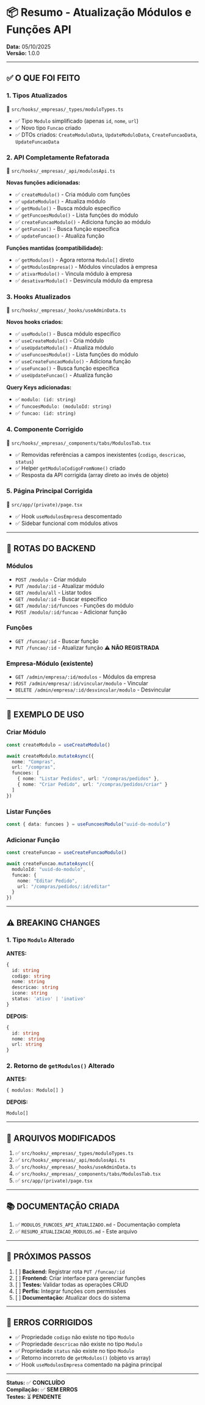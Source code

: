 # 📦 Resumo - Atualização Módulos e Funções API

**Data:** 05/10/2025  
**Versão:** 1.0.0  

---

## ✅ O QUE FOI FEITO

### 1. **Tipos Atualizados**
📁 `src/hooks/_empresas/_types/moduloTypes.ts`

- ✅ Tipo `Modulo` simplificado (apenas `id`, `nome`, `url`)
- ✅ Novo tipo `Funcao` criado
- ✅ DTOs criados: `CreateModuloData`, `UpdateModuloData`, `CreateFuncaoData`, `UpdateFuncaoData`

### 2. **API Completamente Refatorada**
📁 `src/hooks/_empresas/_api/modulosApi.ts`

**Novas funções adicionadas:**
- ✅ `createModulo()` - Cria módulo com funções
- ✅ `updateModulo()` - Atualiza módulo
- ✅ `getModulo()` - Busca módulo específico
- ✅ `getFuncoesModulo()` - Lista funções do módulo
- ✅ `createFuncaoModulo()` - Adiciona função ao módulo
- ✅ `getFuncao()` - Busca função específica
- ✅ `updateFuncao()` - Atualiza função

**Funções mantidas (compatibilidade):**
- ✅ `getModulos()` - Agora retorna `Modulo[]` direto
- ✅ `getModulosEmpresa()` - Módulos vinculados à empresa
- ✅ `ativarModulo()` - Vincula módulo à empresa
- ✅ `desativarModulo()` - Desvincula módulo da empresa

### 3. **Hooks Atualizados**
📁 `src/hooks/_empresas/_hooks/useAdminData.ts`

**Novos hooks criados:**
- ✅ `useModulo()` - Busca módulo específico
- ✅ `useCreateModulo()` - Cria módulo
- ✅ `useUpdateModulo()` - Atualiza módulo
- ✅ `useFuncoesModulo()` - Lista funções do módulo
- ✅ `useCreateFuncaoModulo()` - Adiciona função
- ✅ `useFuncao()` - Busca função específica
- ✅ `useUpdateFuncao()` - Atualiza função

**Query Keys adicionadas:**
- ✅ `modulo: (id: string)`
- ✅ `funcoesModulo: (moduloId: string)`
- ✅ `funcao: (id: string)`

### 4. **Componente Corrigido**
📁 `src/hooks/_empresas/_components/tabs/ModulosTab.tsx`

- ✅ Removidas referências a campos inexistentes (`codigo`, `descricao`, `status`)
- ✅ Helper `getModuloCodigoFromNome()` criado
- ✅ Resposta da API corrigida (array direto ao invés de objeto)

### 5. **Página Principal Corrigida**
📁 `src/app/(private)/page.tsx`

- ✅ Hook `useModulosEmpresa` descomentado
- ✅ Sidebar funcional com módulos ativos

---

## 🎯 ROTAS DO BACKEND

### Módulos
- `POST /modulo` - Criar módulo
- `PUT /modulo/:id` - Atualizar módulo
- `GET /modulo/all` - Listar todos
- `GET /modulo/:id` - Buscar específico
- `GET /modulo/:id/funcoes` - Funções do módulo
- `POST /modulo/:id/funcao` - Adicionar função

### Funções
- `GET /funcao/:id` - Buscar função
- `PUT /funcao/:id` - Atualizar função ⚠️ **NÃO REGISTRADA**

### Empresa-Módulo (existente)
- `GET /admin/empresa/:id/modulos` - Módulos da empresa
- `POST /admin/empresa/:id/vincular/modulo` - Vincular
- `DELETE /admin/empresa/:id/desvincular/modulo` - Desvincular

---

## 📝 EXEMPLO DE USO

### Criar Módulo
```typescript
const createModulo = useCreateModulo()

await createModulo.mutateAsync({
  nome: "Compras",
  url: "/compras",
  funcoes: [
    { nome: "Listar Pedidos", url: "/compras/pedidos" },
    { nome: "Criar Pedido", url: "/compras/pedidos/criar" }
  ]
})
```

### Listar Funções
```typescript
const { data: funcoes } = useFuncoesModulo("uuid-do-modulo")
```

### Adicionar Função
```typescript
const createFuncao = useCreateFuncaoModulo()

await createFuncao.mutateAsync({
  moduloId: "uuid-do-modulo",
  funcao: {
    nome: "Editar Pedido",
    url: "/compras/pedidos/:id/editar"
  }
})
```

---

## ⚠️ BREAKING CHANGES

### 1. Tipo `Modulo` Alterado
**ANTES:**
```typescript
{
  id: string
  codigo: string
  nome: string
  descricao: string
  icone: string
  status: 'ativo' | 'inativo'
}
```

**DEPOIS:**
```typescript
{
  id: string
  nome: string
  url: string
}
```

### 2. Retorno de `getModulos()` Alterado
**ANTES:**
```typescript
{ modulos: Modulo[] }
```

**DEPOIS:**
```typescript
Modulo[]
```

---

## 🔧 ARQUIVOS MODIFICADOS

1. ✅ `src/hooks/_empresas/_types/moduloTypes.ts`
2. ✅ `src/hooks/_empresas/_api/modulosApi.ts`
3. ✅ `src/hooks/_empresas/_hooks/useAdminData.ts`
4. ✅ `src/hooks/_empresas/_components/tabs/ModulosTab.tsx`
5. ✅ `src/app/(private)/page.tsx`

---

## 📚 DOCUMENTAÇÃO CRIADA

1. ✅ `MODULOS_FUNCOES_API_ATUALIZADO.md` - Documentação completa
2. ✅ `RESUMO_ATUALIZACAO_MODULOS.md` - Este arquivo

---

## 🚀 PRÓXIMOS PASSOS

1. [ ] **Backend:** Registrar rota `PUT /funcao/:id`
2. [ ] **Frontend:** Criar interface para gerenciar funções
3. [ ] **Testes:** Validar todas as operações CRUD
4. [ ] **Perfis:** Integrar funções com permissões
5. [ ] **Documentação:** Atualizar docs do sistema

---

## 🐛 ERROS CORRIGIDOS

- ✅ Propriedade `codigo` não existe no tipo `Modulo`
- ✅ Propriedade `descricao` não existe no tipo `Modulo`
- ✅ Propriedade `status` não existe no tipo `Modulo`
- ✅ Retorno incorreto de `getModulos()` (objeto vs array)
- ✅ Hook `useModulosEmpresa` comentado na página principal

---

**Status:** ✅ **CONCLUÍDO**  
**Compilação:** ✅ **SEM ERROS**  
**Testes:** ⏳ **PENDENTE**

